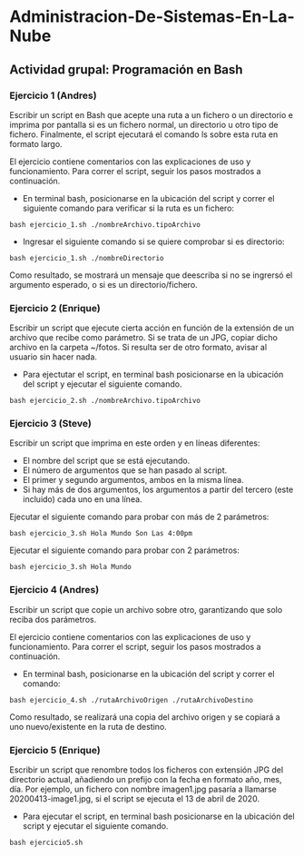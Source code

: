 # Administracion-De-Sistemas-En-La-Nube

## Actividad grupal: Programación en Bash

### Ejercicio 1 (Andres)
Escribir un script en Bash que acepte una ruta a un fichero o un directorio e imprima por pantalla si es un fichero normal, un directorio u otro tipo de fichero. Finalmente, el script ejecutará el comando ls sobre esta ruta en formato largo.

El ejercicio contiene comentarios con las explicaciones de uso y funcionamiento. Para correr el script, seguir los pasos mostrados a continuación.
- En terminal bash, posicionarse en la ubicación del script y correr el siguiente comando para verificar si la ruta es un fichero:
```
bash ejercicio_1.sh ./nombreArchivo.tipoArchivo
```
- Ingresar el siguiente comando si se quiere comprobar si es directorio:
```
bash ejercicio_1.sh ./nombreDirectorio
```
Como resultado, se mostrará un mensaje que deescriba si no se ingrersó el argumento esperado, o si es un directorio/fichero.

### Ejercicio 2 (Enrique)
Escribir un script que ejecute cierta acción en función de la extensión de un archivo que recibe como parámetro. Si se trata de un JPG, copiar dicho archivo en la carpeta ~/fotos. Si resulta ser de otro formato, avisar al usuario sin hacer nada.
- Para ejectutar el script, en terminal bash posicionarse en la ubicación del script y ejecutar el siguiente comando.
```
bash ejercicio_2.sh ./nombreArchivo.tipoArchivo
```

### Ejercicio 3 (Steve)
Escribir un script que imprima en este orden y en líneas diferentes:
* El nombre del script que se está ejecutando.
* El número de argumentos que se han pasado al script.
* El primer y segundo argumentos, ambos en la misma línea.
* Si hay más de dos argumentos, los argumentos a partir del tercero (este incluido) cada uno en una línea. 

Ejecutar el siguiente comando para probar con más de 2 parámetros:
```
bash ejercicio_3.sh Hola Mundo Son Las 4:00pm
```

Ejecutar el siguiente comando para probar con 2 parámetros:
```
bash ejercicio_3.sh Hola Mundo
```

### Ejercicio 4 (Andres)
Escribir un script que copie un archivo sobre otro, garantizando que solo reciba dos parámetros.

El ejercicio contiene comentarios con las explicaciones de uso y funcionamiento. Para correr el script, seguir los pasos mostrados a continuación.
- En terminal bash, posicionarse en la ubicación del script y correr el comando:
```
bash ejercicio_4.sh ./rutaArchivoOrigen ./rutaArchivoDestino
```
Como resultado, se realizará una copia del archivo origen y se copiará a uno nuevo/existente en la ruta de destino.

### Ejercicio 5 (Enrique)
Escribir un script que renombre todos los ficheros con extensión JPG del directorio actual, añadiendo un prefijo con la fecha en formato año, mes, día. Por ejemplo, un fichero con nombre imagen1.jpg pasaría a llamarse 20200413-image1.jpg, si el script se ejecuta el 13 de abril de 2020.
- Para ejecutar el script, en terminal bash posicionarse en la ubicación del script y ejecutar el siguiente comando.
```
bash ejercicio5.sh
```